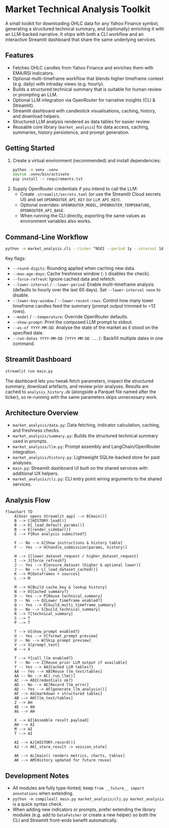 # Market Technical Analysis Toolkit

A small toolkit for downloading OHLC data for any Yahoo Finance symbol, generating a structured technical summary, and (optionally) enriching it with an LLM-backed narrative. It ships with both a CLI workflow and an interactive Streamlit dashboard that share the same underlying services.

## Features
- Fetches OHLC candles from Yahoo Finance and enriches them with EMA/RSI indicators.
- Optional multi-timeframe workflow that blends higher timeframe context (e.g. daily) with intraday views (e.g. hourly).
- Builds a structured technical summary that is suitable for human review or prompting an LLM.
- Optional LLM integration via OpenRouter for narrative insights (CLI & Streamlit).
- Streamlit dashboard with candlestick visualisations, caching, history, and download helpers.
- Structured LLM analysis rendered as data tables for easier review.
- Reusable core library (`market_analysis`) for data access, caching, summaries, history persistence, and prompt generation.

## Getting Started
1. Create a virtual environment (recommended) and install dependencies:
   ```bash
   python -m venv .venv
   source .venv/bin/activate
   pip install -r requirements.txt
   ```
2. Supply OpenRouter credentials if you intend to call the LLM:
   - Create `.streamlit/secrets.toml` (or use the Streamlit Cloud secrets UI) and set `OPENROUTER_API_KEY` (or `LLM_API_KEY`).
   - Optional overrides: `OPENROUTER_MODEL`, `OPENROUTER_TEMPERATURE`, `OPENROUTER_API_BASE`.
   - When running the CLI directly, exporting the same values as environment variables also works.

## Command-Line Workflow
```bash
python -m market_analysis.cli --ticker ^NSEI --period 1y --interval 1d --summary-only
```
Key flags:
- `--round-digits`: Rounding applied when caching new data.
- `--max-age-days`: Cache freshness window (`-1` disables the check).
- `--force-refresh`: Ignore cached data and refetch.
- `--lower-interval` / `--lower-period`: Enable multi-timeframe analysis (defaults to hourly over the last 60 days). Set `--lower-interval none` to disable.
- `--lower-key-window` / `--lower-recent-rows`: Control how many lower timeframe candles feed the summary (prompt output trimmed to ~12 rows).
- `--model` / `--temperature`: Override OpenRouter defaults.
- `--show-prompt`: Print the composed LLM prompt to stdout.
- `--as-of YYYY-MM-DD`: Analyse the state of the market as it stood on the specified date.
- `--run-dates YYYY-MM-DD [YYYY-MM-DD ...]`: Backfill multiple dates in one command.

## Streamlit Dashboard
```bash
streamlit run main.py
```
The dashboard lets you tweak fetch parameters, inspect the structured summary, download artefacts, and review prior analyses. Results are cached to `analysis_history.db` (alongside a Parquet file named after the ticker), so re-running with the same parameters skips unnecessary work.

## Architecture Overview
- `market_analysis/data.py`: Data fetching, indicator calculation, caching, and freshness checks.
- `market_analysis/summary.py`: Builds the structured technical summary used in prompts.
- `market_analysis/llm.py`: Prompt assembly and LangChain/OpenRouter integration.
- `market_analysis/history.py`: Lightweight SQLite-backed store for past analyses.
- `main.py`: Streamlit dashboard UI built on the shared services with additional UX helpers.
- `market_analysis/cli.py`: CLI entry point wiring arguments to the shared services.

## Analysis Flow
```mermaid
flowchart TD
    A[User opens Streamlit app] --> B[main()]
    B --> C[HISTORY.load()]
    B --> D[_load_default_params()]
    B --> E[render_sidebar()]
    E --> F{Run analysis submitted?}

    F -- No --> G[Show instructions & history table]
    F -- Yes --> H[handle_submission(params, history)]

    H --> I[lower_dataset_request / higher_dataset_request]
    I --> J{force_refresh?}
    J -- Yes --> K[ensure_dataset (higher & optional lower)]
    J -- No --> L[_load_dataset_cached()]
    K --> M[Dataframes + sources]
    L --> M

    M --> N[Build cache_key & lookup history]
    N --> O{Cached summary?}
    O -- Yes --> P[Reuse technical_summary]
    O -- No --> Q{Lower timeframe enabled?}
    Q -- Yes --> R[build_multi_timeframe_summary]
    Q -- No --> S[build_technical_summary]
    R --> T[technical_summary]
    S --> T
    P --> T

    T --> U{show_prompt enabled?}
    U -- Yes --> V[format_prompt preview]
    U -- No --> W[Skip prompt preview]
    V --> X[prompt_text]
    W --> X

    T --> Y{call_llm enabled?}
    Y -- No --> Z[Reuse prior LLM output if available]
    Y -- Yes --> AA{Cached LLM tables?}
    AA -- Yes --> AB[Reuse llm_text/tables]
    AA -- No --> AC[_run_llm()]
    AC --> AD{Credentials ok?}
    AD -- No --> AE[Record llm_error]
    AD -- Yes --> AF[generate_llm_analysis()]
    AF --> AG[markdown + structured tables]
    AB --> AH[llm_text/tables]
    Z --> AH
    AE --> AH
    AG --> AH

    X --> AI[Assemble result payload]
    AH --> AI
    M --> AI
    T --> AI

    AI --> AJ[HISTORY.record()]
    AJ --> AK[_store_result -> session_state]

    AK --> AL[main() renders metrics, charts, tables]
    AK --> AM[History updated for future reuse]
```

## Development Notes
- All modules are fully type-hinted; keep `from __future__ import annotations` when extending.
- `python -m compileall main.py market_analysis/cli.py market_analysis` is a quick syntax check.
- When adding new indicators or prompts, prefer extending the library modules (e.g. add to `DataFetcher` or create a new helper) so both the CLI and Streamlit front-ends benefit automatically.

